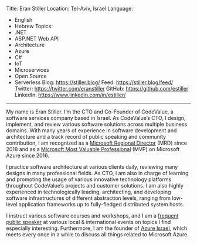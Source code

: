 Title: Eran Stiller
Location: Tel-Aviv, Israel
Language:
  - English
  - Hebrew
Topics:
  - .NET
  - ASP.NET Web API
  - Architecture
  - Azure
  - C#
  - IoT
  - Microservices
  - Open Source
  - Serverless
Blog: https://stiller.blog/
Feed: https://stiller.blog/feed/
Twitter: https://twitter.com/eranstiller
GitHub: https://github.com/estiller
LinkedIn: https://www.linkedin.com/in/estiller/
---
My name is Eran Stiller. I’m the CTO and Co-Founder of CodeValue, a software services company based in Israel. As CodeValue’s CTO, I design, implement, and review various software solutions across multiple business domains. With many years of experience in software development and architecture and a track record of public speaking and community contribution, I am recognized as a [Microsoft Regional Director](https://rd.microsoft.com/en-us/about/) (MRD) since 2018 and as a [Microsoft Most Valuable Professional](https://mvp.microsoft.com/en-US/Overview) (MVP) on Microsoft Azure since 2016.

I practice software architecture at various clients daily, reviewing many designs in many professional fields. As CTO, I am also in charge of learning and promoting the usage of various innovative technology platforms throughout CodeValue’s projects and customer solutions. I am also highly experienced in technologically leading, architecting, and developing software infrastructures of different abstraction levels, ranging from low-level application frameworks up to fully-fledged distributed system hosts.

I instruct various software courses and workshops, and I am a [frequent public speaker](https://stiller.blog/public-speaking/) at various local & international events on topics I find especially interesting. Furthermore, I am the founder of [Azure Israel](http://www.meetup.com/AzureIsrael/), which meets every once in a while to discuss all things related to Microsoft Azure.

